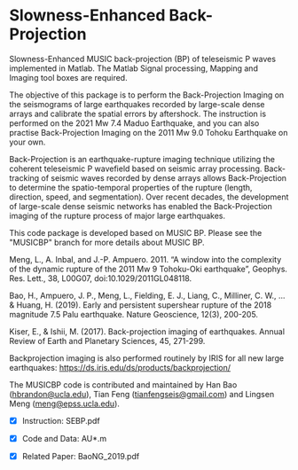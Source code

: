 # Slowness-Enhanced Back-Projection
Slowness-Enhanced MUSIC back-projection (BP) of teleseismic P waves implemented in Matlab. The Matlab Signal processing, Mapping and Imaging tool boxes are required. 

The objective of this package is to perform the Back-Projection Imaging on the seismograms of large earthquakes recorded by large-scale dense arrays and calibrate the spatial errors by aftershock. The instruction is performed on the 2021 Mw 7.4 Maduo Earthquake, and you can also practise Back-Projection Imaging on the 2011 Mw 9.0 Tohoku Earthquake on your own. 

Back-Projection is an earthquake-rupture imaging technique utilizing the coherent teleseismic P wavefield based on seismic array processing. Back-tracking of seismic waves recorded by dense arrays allows Back-Projection to determine the spatio-temporal properties of the rupture (length, direction, speed, and segmentation). Over recent decades, the development of large-scale dense seismic networks has enabled the Back-Projection imaging of the rupture process of major large earthquakes. 

This code package is developed based on MUSIC BP. Please see the "MUSICBP" branch for more details about MUSIC BP.

Meng, L., A. Inbal, and J.-P. Ampuero. 2011. “A window into the complexity of the dynamic rupture of the 2011 Mw 9 Tohoku-Oki earthquake”, Geophys. Res. Lett., 38, L00G07, doi:10.1029/2011GL048118.

Bao, H., Ampuero, J. P., Meng, L., Fielding, E. J., Liang, C., Milliner, C. W., ... & Huang, H. (2019). Early and persistent supershear rupture of the 2018 magnitude 7.5 Palu earthquake. Nature Geoscience, 12(3), 200-205.

Kiser, E., & Ishii, M. (2017). Back-projection imaging of earthquakes. Annual Review of Earth and Planetary Sciences, 45, 271-299.

Backprojection imaging is also performed routinely by IRIS for all new large earthquakes: https://ds.iris.edu/ds/products/backprojection/

The MUSICBP code is contributed and maintained by Han Bao (hbrandon@ucla.edu), Tian Feng (tianfengseis@gmail.com) and Lingsen Meng (meng@epss.ucla.edu). 

- [x] Instruction: SEBP.pdf

- [x] Code and Data: AU*.m

- [x] Related Paper: BaoNG_2019.pdf
